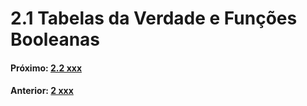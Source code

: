 <link rel="stylesheet" href="css/style.css">

# 2.1 Tabelas da Verdade e Funções Booleanas

#### Próximo: [2.2 xxx](./xxx.md)  
#### Anterior: [2 xxx](./algebra_booleana_intro.md)  